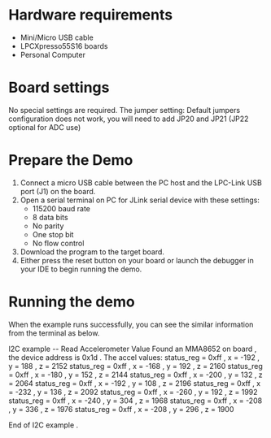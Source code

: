 Hardware requirements
===================
- Mini/Micro USB cable
- LPCXpresso55S16 boards
- Personal Computer

Board settings
============
No special settings are required.
The jumper setting:
    Default jumpers configuration does not work,  you will need to add JP20 and JP21 (JP22 optional for ADC use)

# Prepare the Demo

1. Connect a micro USB cable between the PC host and the LPC-Link USB port (J1) on the board.
2. Open a serial terminal on PC for JLink serial device with these settings:
   - 115200 baud rate
   - 8 data bits
   - No parity
   - One stop bit
   - No flow control
3. Download the program to the target board.
4. Either press the reset button on your board or launch the debugger in your IDE to begin running
   the demo.

Running the demo
===============
When the example runs successfully, you can see the similar information from the terminal as below.

I2C example -- Read Accelerometer Value
Found an MMA8652 on board , the device address is 0x1d . 
The accel values:
status_reg = 0xff , x =  -192 , y =   188 , z =  2152 
status_reg = 0xff , x =  -168 , y =   192 , z =  2160 
status_reg = 0xff , x =  -180 , y =   152 , z =  2144 
status_reg = 0xff , x =  -200 , y =   132 , z =  2064 
status_reg = 0xff , x =  -192 , y =   108 , z =  2196 
status_reg = 0xff , x =  -232 , y =   136 , z =  2092 
status_reg = 0xff , x =  -260 , y =   192 , z =  1992 
status_reg = 0xff , x =  -240 , y =   304 , z =  1968 
status_reg = 0xff , x =  -208 , y =   336 , z =  1976 
status_reg = 0xff , x =  -208 , y =   296 , z =  1900 

End of I2C example .